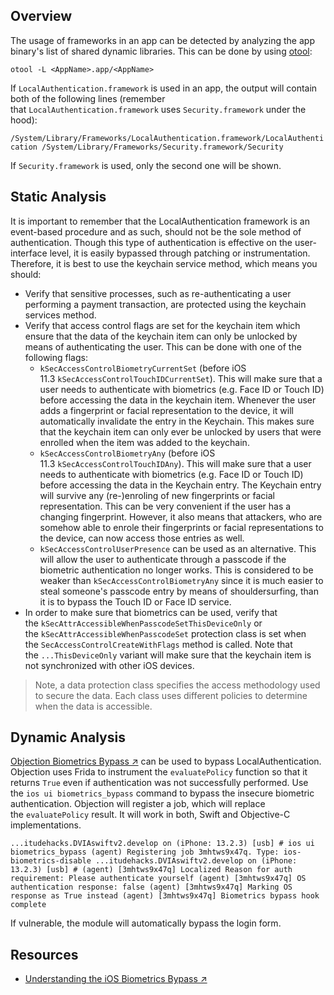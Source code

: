 ## Overview

The usage of frameworks in an app can be detected by analyzing the app binary's list of shared dynamic libraries. This can be done by using [otool](https://mas.owasp.org/MASTG/Tools/0x08a-Testing-Tools#otool):

`otool -L <AppName>.app/<AppName>`

If `LocalAuthentication.framework` is used in an app, the output will contain both of the following lines (remember that `LocalAuthentication.framework` uses `Security.framework` under the hood):

`/System/Library/Frameworks/LocalAuthentication.framework/LocalAuthentication /System/Library/Frameworks/Security.framework/Security`

If `Security.framework` is used, only the second one will be shown.

## Static Analysis

It is important to remember that the LocalAuthentication framework is an event-based procedure and as such, should not be the sole method of authentication. Though this type of authentication is effective on the user-interface level, it is easily bypassed through patching or instrumentation. Therefore, it is best to use the keychain service method, which means you should:

- Verify that sensitive processes, such as re-authenticating a user performing a payment transaction, are protected using the keychain services method.
- Verify that access control flags are set for the keychain item which ensure that the data of the keychain item can only be unlocked by means of authenticating the user. This can be done with one of the following flags:
    - `kSecAccessControlBiometryCurrentSet` (before iOS 11.3 `kSecAccessControlTouchIDCurrentSet`). This will make sure that a user needs to authenticate with biometrics (e.g. Face ID or Touch ID) before accessing the data in the keychain item. Whenever the user adds a fingerprint or facial representation to the device, it will automatically invalidate the entry in the Keychain. This makes sure that the keychain item can only ever be unlocked by users that were enrolled when the item was added to the keychain.
    - `kSecAccessControlBiometryAny` (before iOS 11.3 `kSecAccessControlTouchIDAny`). This will make sure that a user needs to authenticate with biometrics (e.g. Face ID or Touch ID) before accessing the data in the Keychain entry. The Keychain entry will survive any (re-)enroling of new fingerprints or facial representation. This can be very convenient if the user has a changing fingerprint. However, it also means that attackers, who are somehow able to enrole their fingerprints or facial representations to the device, can now access those entries as well.
    - `kSecAccessControlUserPresence` can be used as an alternative. This will allow the user to authenticate through a passcode if the biometric authentication no longer works. This is considered to be weaker than `kSecAccessControlBiometryAny` since it is much easier to steal someone's passcode entry by means of shouldersurfing, than it is to bypass the Touch ID or Face ID service.
- In order to make sure that biometrics can be used, verify that the `kSecAttrAccessibleWhenPasscodeSetThisDeviceOnly` or the `kSecAttrAccessibleWhenPasscodeSet` protection class is set when the `SecAccessControlCreateWithFlags` method is called. Note that the `...ThisDeviceOnly` variant will make sure that the keychain item is not synchronized with other iOS devices.

> Note, a data protection class specifies the access methodology used to secure the data. Each class uses different policies to determine when the data is accessible.

## Dynamic Analysis

[Objection Biometrics Bypass ↗](https://github.com/sensepost/objection/wiki/Understanding-the-iOS-Biometrics-Bypass "Understanding the iOS Biometrics Bypass") can be used to bypass LocalAuthentication. Objection uses Frida to instrument the `evaluatePolicy` function so that it returns `True` even if authentication was not successfully performed. Use the `ios ui biometrics_bypass` command to bypass the insecure biometric authentication. Objection will register a job, which will replace the `evaluatePolicy` result. It will work in both, Swift and Objective-C implementations.

`...itudehacks.DVIAswiftv2.develop on (iPhone: 13.2.3) [usb] # ios ui biometrics_bypass (agent) Registering job 3mhtws9x47q. Type: ios-biometrics-disable ...itudehacks.DVIAswiftv2.develop on (iPhone: 13.2.3) [usb] # (agent) [3mhtws9x47q] Localized Reason for auth requirement: Please authenticate yourself (agent) [3mhtws9x47q] OS authentication response: false (agent) [3mhtws9x47q] Marking OS response as True instead (agent) [3mhtws9x47q] Biometrics bypass hook complete`

If vulnerable, the module will automatically bypass the login form.

## Resources
- [Understanding the iOS Biometrics Bypass ↗](https://github.com/sensepost/objection/wiki/Understanding-the-iOS-Biometrics-Bypass "Understanding the iOS Biometrics Bypass")